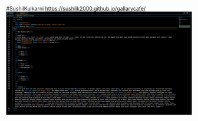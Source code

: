 #SushilKulkarni
https://sushilk2000.github.io/gallarycafe/
![ScreenShot](<Screenshot 2023-08-24 195448.png>)

